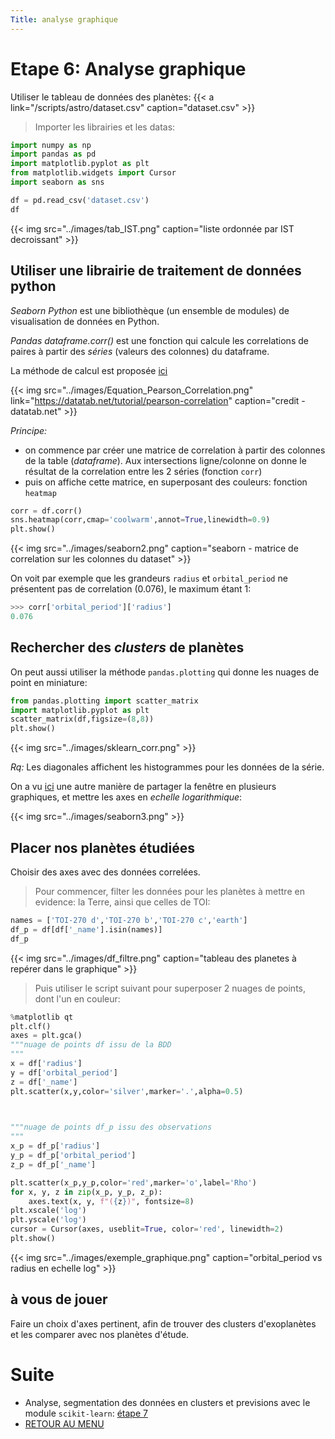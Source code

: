 ```yaml
---
Title: analyse graphique
---
```


# Etape 6: Analyse graphique
Utiliser le tableau de données des planètes: {{< a link="/scripts/astro/dataset.csv" caption="dataset.csv" >}}

> Importer les librairies et les datas:

```python
import numpy as np
import pandas as pd
import matplotlib.pyplot as plt
from matplotlib.widgets import Cursor
import seaborn as sns

df = pd.read_csv('dataset.csv')
df
```

{{< img src="../images/tab_IST.png" caption="liste ordonnée par IST decroissant" >}}

## Utiliser une librairie de traitement de données python
*Seaborn Python* est une bibliothèque (un ensemble de modules) de visualisation de données en Python. 

*Pandas dataframe.corr()* est une fonction qui calcule les correlations de paires à partir des *séries* (valeurs des colonnes) du dataframe.

La méthode de calcul est proposée [ici](https://datatab.net/tutorial/pearson-correlation)

{{< img src="../images/Equation_Pearson_Correlation.png" link="https://datatab.net/tutorial/pearson-correlation" caption="credit - datatab.net" >}}

*Principe:*

* on commence par créer une matrice de correlation à partir des colonnes de la table (*dataframe*). Aux intersections ligne/colonne on donne le résultat de la correlation entre les 2 séries (fonction `corr`)
* puis on affiche cette matrice, en superposant des couleurs: fonction `heatmap`

```python
corr = df.corr()
sns.heatmap(corr,cmap='coolwarm',annot=True,linewidth=0.9)
plt.show()
```

{{< img src="../images/seaborn2.png" caption="seaborn - matrice de correlation sur les colonnes du dataset" >}}

On voit par exemple que les grandeurs `radius` et `orbital_period` ne présentent pas de correlation (0.076), le maximum étant 1:

```python
>>> corr['orbital_period']['radius']
0.076
```

## Rechercher des *clusters* de planètes
On peut aussi utiliser la méthode `pandas.plotting` qui donne les nuages de point en miniature:

```python
from pandas.plotting import scatter_matrix
import matplotlib.pyplot as plt
scatter_matrix(df,figsize=(8,8))
plt.show()
```

{{< img src="../images/sklearn_corr.png" >}}

*Rq:* Les diagonales affichent les histogrammes pour les données de la série.

On a vu [ici](../page3) une autre manière de partager la fenêtre en plusieurs graphiques, et mettre les axes en *echelle logarithmique*:


{{< img src="../images/seaborn3.png" >}}

## Placer nos planètes étudiées
Choisir des axes avec des données correlées.

> Pour commencer, filter les données pour les planètes à mettre en evidence: la Terre, ainsi que celles de TOI:

```python
names = ['TOI-270 d','TOI-270 b','TOI-270 c','earth']
df_p = df[df['_name'].isin(names)]
df_p
```

{{< img src="../images/df_filtre.png" caption="tableau des planetes à repérer dans le graphique" >}}

> Puis utiliser le script suivant pour superposer 2 nuages de points, dont l'un en couleur:

```python
%matplotlib qt
plt.clf()
axes = plt.gca()
"""nuage de points df issu de la BDD
"""
x = df['radius']
y = df['orbital_period']
z = df['_name']
plt.scatter(x,y,color='silver',marker='.',alpha=0.5)


   
"""nuage de points df_p issu des observations
"""
x_p = df_p['radius']
y_p = df_p['orbital_period']
z_p = df_p['_name']

plt.scatter(x_p,y_p,color='red',marker='o',label='Rho')
for x, y, z in zip(x_p, y_p, z_p):
    axes.text(x, y, f"({z})", fontsize=8)
plt.xscale('log')
plt.yscale('log')
cursor = Cursor(axes, useblit=True, color='red', linewidth=2)
plt.show()
```

{{< img src="../images/exemple_graphique.png" caption="orbital_period vs radius en echelle log" >}}






## à vous de jouer
Faire un choix d'axes pertinent, afin de trouver des clusters d'exoplanètes et les comparer avec nos planètes d'étude.


# Suite
* Analyse, segmentation des données en clusters et previsions avec le module `scikit-learn`: [étape 7](../page6)
* [RETOUR AU MENU](/docs/NSI/projet/page9)
